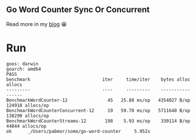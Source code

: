 ## Go Word Counter Sync Or Concurrent

Read more in my [blog](https://devandchill.com/posts/2019/04/word-counter-sync-or-concurrent/) 😁


# Run

```
goos: darwin
goarch: amd64
PASS
benchmark                           iter     time/iter    bytes alloc             allocs
---------                           ----     ---------    -----------             ------
BenchmarkWordCounter-12               45   25.88 ms/op   4354027 B/op   124918 allocs/op
BenchmarkWordCounterConcurrent-12     19   59.70 ms/op   5711640 B/op   138290 allocs/op
BenchmarkWordCounterStreams-12       198    5.93 ms/op    330114 B/op    44844 allocs/op
ok      _/Users/pabmor/some/go-word-counter     5.952s
```
